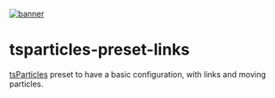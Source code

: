 [![banner](https://particles.js.org/images/banner2.png)](https://particles.js.org)

# tsparticles-preset-links

[tsParticles](https://github.com/matteobruni/tsparticles) preset to have a basic configuration, with links and moving particles.

